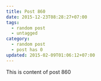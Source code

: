 ```yaml
---
title: Post 860
date: 2015-12-23T08:28:27+07:00
tags:
  - random post
  - untagged
category:
  - random post
  - post has 0
updated: 2015-02-09T01:06:12+07:00
---
```

This is content of post 860